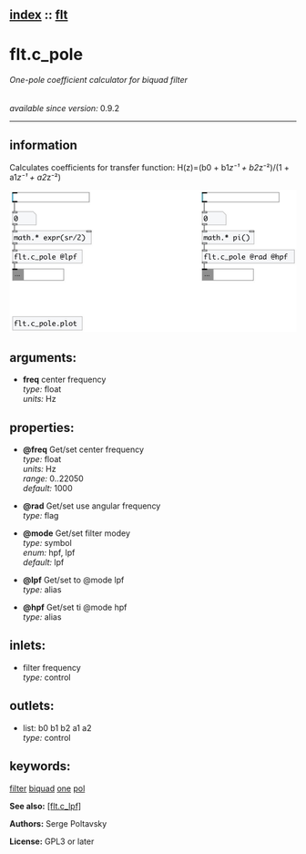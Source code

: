 [index](index.html) :: [flt](category_flt.html)
---

# flt.c_pole

###### One-pole coefficient calculator for biquad filter

*available since version:* 0.9.2

---


## information
Calculates coefficients for transfer function: H(z)=(b0 + b1*z⁻¹ + b2*z⁻²)/(1 +
            a1*z⁻¹ + a2*z⁻²)



[![example](../examples/img/flt.c_pole.jpg)](../examples/pd/flt.c_pole.pd)



## arguments:

* **freq**
center frequency<br>
_type:_ float<br>
_units:_ Hz<br>





## properties:

* **@freq** 
Get/set center frequency<br>
_type:_ float<br>
_units:_ Hz<br>
_range:_ 0..22050<br>
_default:_ 1000<br>

* **@rad** 
Get/set use angular frequency<br>
_type:_ flag<br>

* **@mode** 
Get/set filter modey<br>
_type:_ symbol<br>
_enum:_ hpf, lpf<br>
_default:_ lpf<br>

* **@lpf** 
Get/set to @mode lpf<br>
_type:_ alias<br>

* **@hpf** 
Get/set ti @mode hpf<br>
_type:_ alias<br>



## inlets:

* filter frequency<br>
_type:_ control



## outlets:

* list: b0 b1 b2 a1 a2<br>
_type:_ control



## keywords:

[filter](keywords/filter.html)
[biquad](keywords/biquad.html)
[one](keywords/one.html)
[pol](keywords/pol.html)



**See also:**
[\[flt.c_lpf\]](flt.c_lpf.html)




**Authors:** Serge Poltavsky




**License:** GPL3 or later





